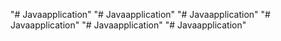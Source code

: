 "# Javaapplication" 
"# Javaapplication" 
"# Javaapplication" 
"# Javaapplication" 
"# Javaapplication" 
"# Javaapplication" 
